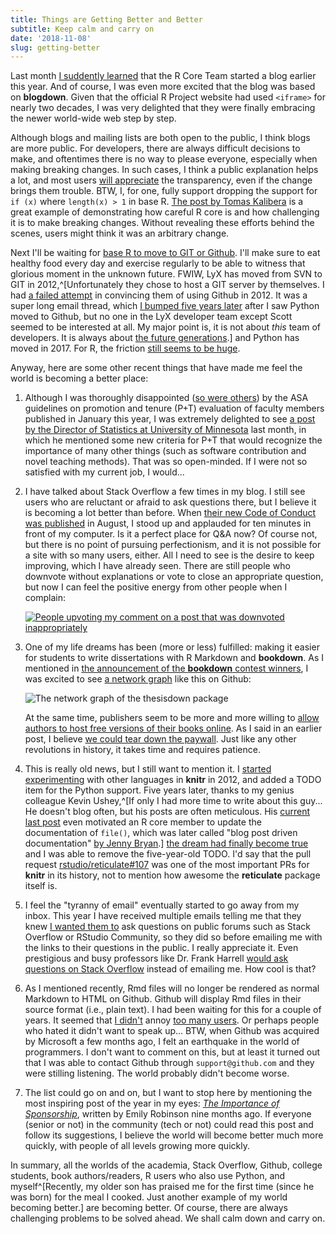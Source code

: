 ```yaml
---
title: Things are Getting Better and Better
subtitle: Keep calm and carry on
date: '2018-11-08'
slug: getting-better
---
```


Last month [I suddently learned](https://twitter.com/_R_Foundation/status/1050791571514413057) that the R Core Team started a blog earlier this year. And of course, I was even more excited that the blog was based on **blogdown**. Given that the official R Project website had used `<iframe>` for nearly two decades, I was very delighted that they were finally embracing the newer world-wide web step by step.

Although blogs and mailing lists are both open to the public, I think blogs are more public. For developers, there are always difficult decisions to make, and oftentimes there is no way to please everyone, especially when making breaking changes. In such cases, I think a public explanation helps a lot, and most users [will appreciate](https://twitter.com/orchid00/status/1055512092558741504) the transparency, even if the change brings them trouble. BTW, I, for one, fully support dropping the support for `if (x)` where `length(x) > 1` in base R. [The post by Tomas Kalibera](https://developer.r-project.org/Blog/public/2018/10/12/conditions-of-length-greater-than-one/index.html) is a great example of demonstrating how careful R core is and how challenging it is to make breaking changes. Without revealing these efforts behind the scenes, users might think it was an arbitrary change.

Next I'll be waiting for [base R to move to GIT or Github](http://r.789695.n4.nabble.com/Why-R-project-source-code-is-not-on-Github-td4695779.html). I'll make sure to eat healthy food every day and exercise regularly to be able to witness that glorious moment in the unknown future. FWIW, LyX has moved from SVN to GIT in 2012,^[Unfortunately they chose to host a GIT server by themselves. I had [a failed attempt](https://www.mail-archive.com/lyx-devel@lists.lyx.org/msg173179.html) in convincing them of using Github in 2012. It was a super long email thread, which [I bumped five years later](https://www.mail-archive.com/lyx-devel@lists.lyx.org/msg198746.html) after I saw Python moved to Github, but no one in the LyX developer team except Scott seemed to be interested at all. My major point is, it is not about _this_ team of developers. It is always about [the future generations](http://www.quotationspage.com/quote/38805.html).] and Python has moved in 2017. For R, the friction [still seems to be huge](http://r.789695.n4.nabble.com/R-CMD-check-warning-about-compiler-warning-flags-td4747304.html).

Anyway, here are some other recent things that have made me feel the world is becoming a better place:

1. Although I was thoroughly disappointed ([so were others](https://twitter.com/ALCarriquiry/status/954789308757659648)) by the ASA guidelines on promotion and tenure (P+T) evaluation of faculty members published in January this year, I was extremely delighted to see [a post by the Director of Statistics at University of Minnesota](https://simplystatistics.org/2018/10/11/guest-post-galin-jones-on-criteria-for-promotion-and-tenture-in-bio-statistics-departments/) last month, in which he mentioned some new criteria for P+T that would recognize the importance of many other things (such as software contribution and novel teaching methods). That was so open-minded. If I were not so satisfied with my current job, I would...

1. I have talked about Stack Overflow a few times in my blog. I still see users who are reluctant or afraid to ask questions there, but I believe it is becoming a lot better than before. When [their new Code of Conduct was published](https://stackoverflow.blog/2018/08/07/get-to-know-our-new-code-of-conduct/) in August, I stood up and applauded for ten minutes in front of my computer. Is it a perfect place for Q&A now? Of course not, but there is no point of pursuing perfectionism, and it is not possible for a site with so many users, either. All I need to see is the desire to keep improving, which I have already seen. There are still people who downvote without explanations or vote to close an appropriate question, but now I can feel the positive energy from other people when I complain:

    [![People upvoting my comment on a post that was downvoted inappropriately](https://user-images.githubusercontent.com/163582/48227387-d33e1d00-e367-11e8-857f-dfdc0620acce.png#border)](https://stackoverflow.com/q/53064555/559676)

1. One of my life dreams has been (more or less) fulfilled: making it easier for students to write dissertations with R Markdown and **bookdown**. As I mentioned in [the announcement of the **bookdown** contest winners](https://community.rstudio.com/t/16394), I was excited to see [a network graph](https://github.com/ryanpeek/aggiedown/network/members) like this on Github:

    ![The network graph of the thesisdown package](https://discourse-cdn-sjc1.com/business4/uploads/tidyverse/original/2X/f/fe99e9903e1c7ffc1c0b2c85518fc45fd8b13013.png)

    At the same time, publishers seem to be more and more willing to [allow authors to host free versions of their books online](https://twitter.com/StatGarrett/status/1052642829745496064). As I said in an earlier post, I believe [we could tear down the paywall](/en/2018/08/bookdown-crc/). Just like any other revolutions in history, it takes time and requires patience.

1. This is really old news, but I still want to mention it. I [started experimenting](https://github.com/yihui/knitr/commit/b5ef66b7a) with other languages in **knitr** in 2012, and added a TODO item for the Python support. Five years later, thanks to my genius colleague Kevin Ushey,^[If only I had more time to write about this guy... He doesn't blog often, but his posts are often meticulous. His [current last post](https://kevinushey.github.io/blog/2018/02/21/string-encoding-and-r/) even motivated an R core member to update the documentation of `file()`, which was later called "blog post driven documentation" [by Jenny Bryan](https://twitter.com/JennyBryan/status/966734915847864320).]<!-- --> [the dream had finally become true](https://github.com/yihui/knitr/commit/b2d892974) and I was able to remove the five-year-old TODO. I'd say that the pull request [rstudio/reticulate#107](https://github.com/rstudio/reticulate/pull/107) was one of the most important PRs for **knitr** in its history, not to mention how awesome the **reticulate** package itself is.

1. I feel the "tyranny of email" eventually started to go away from my inbox. This year I have received multiple emails telling me that they knew [I wanted them to](/en/2017/08/so-gh-email/) ask questions on public forums such as Stack Overflow or RStudio Community, so they did so before emailing me with the links to their questions in the public. I really appreciate it. Even prestigious and busy professors like Dr. Frank Harrell [would ask questions on Stack Overflow](https://stackoverflow.com/q/48208457/559676) instead of emailing me. How cool is that?

1. As I mentioned recently, Rmd files will no longer be rendered as normal Markdown to HTML on Github. Github will display Rmd files in their source format (i.e., plain text). I had been waiting for this for a couple of years. It seemed that [I didn't](https://twitter.com/yutannihilat_en/status/1053877401606742018) annoy [too many users](https://twitter.com/datavisitor/status/1054800395019513856). Or perhaps people who hated it didn't want to speak up... BTW, when Github was acquired by Microsoft a few months ago, I felt an earthquake in the world of programmers. I don't want to comment on this, but at least it turned out that I was able to contact Github through `support@github.com` and they were stilling listening. The world probably didn't become worse.

1. The list could go on and on, but I want to stop here by mentioning the most inspiring post of the year in my eyes: [_The Importance of Sponsorship_](http://hookedondata.org/The-Importance-of-Sponsorship/), written by Emily Robinson nine months ago. If everyone (senior or not) in the community (tech or not) could read this post and follow its suggestions, I believe the world will become better much more quickly, with people of all levels growing more quickly.

In summary, all the worlds of the academia, Stack Overflow, Github, college students, book authors/readers, R users who also use Python, and myself^[Recently, my older son has praised me for the first time (since he was born) for the meal I cooked. Just another example of my world becoming better.] are becoming better. Of course, there are always challenging problems to be solved ahead. We shall calm down and carry on.
